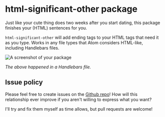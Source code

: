 # html-significant-other package

Just like your cute thing does two weeks after you start dating, this package finishes your (HTML) sentences for you.

`html-significant-other` will add ending tags to your HTML tags that need it as you type. Works in any file types that Atom considers HTML-like, including Handlebars files.

![A screenshot of your package](http://g.recordit.co/vIrkrbOPW0.gif)

*The above happened in a Handlebars file.*

## Issue policy
Please feel free to create issues on the [Github repo](https://github.com/javakat/html-significant-other/issues)! How will this relationship ever improve if you aren't willing to express what you want?

I'll try and fix them myself as time allows, but pull requests are welcome!
